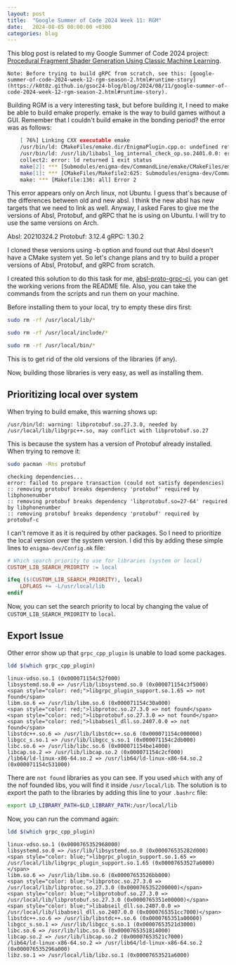 ```yaml
---
layout: post
title:  "Google Summer of Code 2024 Week 11: RGM"
date:   2024-08-05 00:00:00 +0300
categories: blog
---
```


This blog post is related to my Google Summer of Code 2024 project: [Procedural Fragment Shader Generation Using Classic Machine Learning][my-google-summer-of-code-2024-project].

```
Note: Before trying to build gRPC from scratch, see this: [google-summer-of-code-2024-week-12-rgm-season-2.html#runtime-story](https://k0t0z.github.io/gsoc24-blog/blog/2024/08/11/google-summer-of-code-2024-week-12-rgm-season-2.html#runtime-story).
```

Building RGM is a very interesting task, but before building it, I need to make be able to build emake properly. emake is the way to build games without a GUI. Remember that I couldn't build emake in the bonding period? the error was as follows:

```bash
    [ 76%] Linking CXX executable emake
    /usr/bin/ld: CMakeFiles/emake.dir/EnigmaPlugin.cpp.o: undefined reference to symbol '_ZN4absl12lts_2024011612log_internal21CheckOpMessageBuilderC1EPKc'
    /usr/bin/ld: /usr/lib/libabsl_log_internal_check_op.so.2401.0.0: error adding symbols: DSO missing from command line
    collect2: error: ld returned 1 exit status
    make[2]: *** [Submodules/enigma-dev/CommandLine/emake/CMakeFiles/emake.dir/build.make:203: Submodules/enigma-dev/CommandLine/emake/emake] Error 1
    make[1]: *** [CMakeFiles/Makefile2:625: Submodules/enigma-dev/CommandLine/emake/CMakeFiles/emake.dir/all] Error 2
    make: *** [Makefile:136: all] Error 2
```

This error appears only on Arch linux, not Ubuntu. I guess that's because of the differences between old and new absl. I think the new absl has new targets that we need to link as well. Anyway, I asked Fares to give me the versions of Absl, Protobuf, and gRPC that he is using on Ubuntu. I will try to use the same versions on Arch.

Absl: 20210324.2
Protobuf: 3.12.4
gRPC: 1.30.2

I cloned these versions using -b option and found out that Absl doesn't have a CMake system yet. So let's change plans and try to build a proper versions of Absl, Protobuf, and gRPC from scratch.

I created this solution to do this task for me, [absl-proto-grpc-ci](https://github.com/k0T0z/absl-proto-grpc-ci), you can get the working verions from the README file. Also, you can take the commands from the scripts and run them on your machine.

Before installing them to your local, try to empty these dirs first:

```bash
sudo rm -rf /usr/local/lib/*
```

```bash
sudo rm -rf /usr/local/include/*
```

```bash
sudo rm -rf /usr/local/bin/*
```

This is to get rid of the old versions of the libraries (if any).

Now, building those libraries is very easy, as well as installing them.

## Prioritizing local over system

When trying to build emake, this warning shows up:

```
/usr/bin/ld: warning: libprotobuf.so.27.3.0, needed by /usr/local/lib/libgrpc++.so, may conflict with libprotobuf.so.27
```

This is because the system has a version of Protobuf already installed. When trying to remove it:

```bash
sudo pacman -Rns protobuf
```

```
checking dependencies...
error: failed to prepare transaction (could not satisfy dependencies)
:: removing protobuf breaks dependency 'protobuf' required by libphonenumber
:: removing protobuf breaks dependency 'libprotobuf.so=27-64' required by libphonenumber
:: removing protobuf breaks dependency 'protobuf' required by protobuf-c
```

I can't remove it as it is required by other packages. So I need to prioritize the local version over the system version. I did this by adding these simple lines to ``enigma-dev/Config.mk`` file:

```makefile
# Which search priority to use for libraries (system or local)
CUSTOM_LIB_SEARCH_PRIORITY := local

ifeq ($(CUSTOM_LIB_SEARCH_PRIORITY), local)
    LDFLAGS += -L/usr/local/lib
endif
```

Now, you can set the search priority to local by changing the value of ``CUSTOM_LIB_SEARCH_PRIORITY`` to ``local``.

## Export Issue

Other error show up that ``grpc_cpp_plugin`` is unable to load some packages.

```bash
ldd $(which grpc_cpp_plugin)
```

```
linux-vdso.so.1 (0x000071154c52f000)
libsystemd.so.0 => /usr/lib/libsystemd.so.0 (0x000071154c3f5000)
<span style="color: red;">libgrpc_plugin_support.so.1.65 => not found</span>
libm.so.6 => /usr/lib/libm.so.6 (0x000071154c30a000)
<span style="color: red;">libprotoc.so.27.3.0 => not found</span>
<span style="color: red;">libprotobuf.so.27.3.0 => not found</span>
<span style="color: red;">libabseil_dll.so.2407.0.0 => not found</span>
libstdc++.so.6 => /usr/lib/libstdc++.so.6 (0x000071154c000000)
libgcc_s.so.1 => /usr/lib/libgcc_s.so.1 (0x000071154c2db000)
libc.so.6 => /usr/lib/libc.so.6 (0x000071154be14000)
libcap.so.2 => /usr/lib/libcap.so.2 (0x000071154c2cf000)
/lib64/ld-linux-x86-64.so.2 => /usr/lib64/ld-linux-x86-64.so.2 (0x000071154c531000)
```

There are ``not found`` libraries as you can see. If you used ``which`` with any of the nof founded libs, you will find it inside ``/usr/local/lib``. The solution is to export the path to the libraries by adding this line to your ``.bashrc`` file:

```bash
export LD_LIBRARY_PATH=$LD_LIBRARY_PATH:/usr/local/lib
```

Now, you can run the command again:

```bash
ldd $(which grpc_cpp_plugin)
```

```
linux-vdso.so.1 (0x0000765352968000)
libsystemd.so.0 => /usr/lib/libsystemd.so.0 (0x000076535282d000)
<span style="color: blue;">libgrpc_plugin_support.so.1.65 => /usr/local/lib/libgrpc_plugin_support.so.1.65 (0x00007653527a6000)</span>
libm.so.6 => /usr/lib/libm.so.6 (0x00007653526bb000)
<span style="color: blue;">libprotoc.so.27.3.0 => /usr/local/lib/libprotoc.so.27.3.0 (0x0000765352200000)</span>
<span style="color: blue;">libprotobuf.so.27.3.0 => /usr/local/lib/libprotobuf.so.27.3.0 (0x0000765351e00000)</span>
<span style="color: blue;">libabseil_dll.so.2407.0.0 => /usr/local/lib/libabseil_dll.so.2407.0.0 (0x0000765351cc7000)</span>
libstdc++.so.6 => /usr/lib/libstdc++.so.6 (0x0000765351a00000)
libgcc_s.so.1 => /usr/lib/libgcc_s.so.1 (0x00007653521d3000)
libc.so.6 => /usr/lib/libc.so.6 (0x0000765351814000)
libcap.so.2 => /usr/lib/libcap.so.2 (0x00007653521c7000)
/lib64/ld-linux-x86-64.so.2 => /usr/lib64/ld-linux-x86-64.so.2 (0x000076535296a000)
libz.so.1 => /usr/local/lib/libz.so.1 (0x00007653521a6000)
```

[my-google-summer-of-code-2024-project]: https://summerofcode.withgoogle.com/programs/2024/projects/wYTZuQbA
